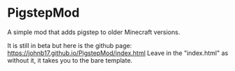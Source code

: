 PigstepMod
============================
A simple mod that adds pigstep to older Minecraft versions.

It is still in beta but here is the github page: https://johnb17.github.io/PigstepMod/index.html
Leave in the "index.html" as without it, it takes you to the bare template.
